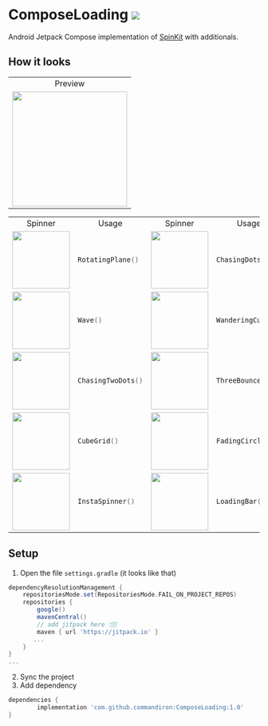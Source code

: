 # ComposeLoading [![](https://jitpack.io/v/commandiron/ComposeLoading.svg)](https://jitpack.io/#commandiron/ComposeLoading)


Android Jetpack Compose implementation of [SpinKit](https://tobiasahlin.com/spinkit/) with additionals.

## How it looks

<table>
 <tr>
  <td>
   <div align="center">Preview</div></td>
 </tr>
 <tr>
  <td>
   <div align="center"><img src="https://user-images.githubusercontent.com/50905347/184544847-1321238a-8167-4ec6-81a4-78ec9ed8421c.gif" width="230" height="230"></div>   </td>
 </tr>
</table>

<table>
 <tr>
  <td><div align="center">Spinner</div></td>
  <td><div align="center">Usage</div></td>
  <td><div align="center">Spinner</div></td>
  <td><div align="center">Usage</div></td>
  <td><div align="center">Spinner</div></td>
  <td><div align="center">Usage</div></td>
</tr>
 
 <tr>
  <td>
   <div align="center">
     <img src="https://user-images.githubusercontent.com/50905347/184547400-f804659d-47ab-44c0-b687-0b112b37feb6.gif" width="115" height="115"
   </div>
  </td>
 
  <td>
 
   ```kotlin  
   RotatingPlane()
   ``` 
  </td>
  <td>
   <div align="center">
    <img src="https://user-images.githubusercontent.com/50905347/184547925-717f957e-35a1-48ee-9677-971c91e876e3.gif" width="115" height="115"
    </div>
  </td>
  <td>
 
   ```kotlin  
   ChasingDots()
   ``` 
  </td>
  <td>
   <div align="center">
    <img src="https://user-images.githubusercontent.com/50905347/184548345-edcf0bd0-0b2b-44c9-aa09-d74f5ae6decf.gif" width="115" height="115"
    </div>
  </td>
  <td>
 
   ```kotlin  
   DoubleBounce()
   ``` 
  </td>
 </tr>
 
 <tr>
  <td>
   <div align="center">
    <img src="https://user-images.githubusercontent.com/50905347/184549191-5304e7ee-2bd3-486c-b062-d6b7631f210a.gif" width="115" height="115">
   </div>
  </td>
  <td>
 
  ```kotlin  
  Wave()
  ``` 
  </td>
  <td>
   <div align="center">
    <img src="https://user-images.githubusercontent.com/50905347/184549202-d88eeaba-827e-4c51-9e3a-d0d2dd483212.gif" width="115" height="115">
   </div>
  </td>
  <td>
 
  ```kotlin  
  WanderingCubes()
  ``` 
  </td>
  <td>
   <div align="center">
    <img src="https://user-images.githubusercontent.com/50905347/184549207-032335cb-462c-44bd-9080-0d8a960b95dd.gif" width="115" height="115">
   </div>
  </td>
  <td>
 
  ```kotlin  
  Pulse()
  ``` 
  </td>
 </tr>
 
 <tr>
  <td>
   <div align="center">
    <img src="https://user-images.githubusercontent.com/50905347/184549209-f5503455-6803-48f3-9db4-d0104027f411.gif" width="115" height="115">
   </div>
  </td>
  <td>
 
  ```kotlin  
  ChasingTwoDots()
  ``` 
  </td>
  <td>
   <div align="center">
    <img src="https://user-images.githubusercontent.com/50905347/184549212-777076df-76e8-4e0f-9251-d7c5eb0b362e.gif" width="115" height="115">
   </div>
  </td>
  <td>
 
  ```kotlin  
  ThreeBounce()
  ``` 
  </td>
  <td>
   <div align="center">
    <img src="https://user-images.githubusercontent.com/50905347/184554273-476e6cb6-e806-4bb0-adef-0fff0f136247.png" width="115" height="115">
   </div>
  </td>
  <td>
 
  ```kotlin  
  Circle()
  ``` 
  </td>
 </tr>
 
 <tr>
  <td>
   <div align="center">
    <img src="https://user-images.githubusercontent.com/50905347/184554274-c0bf19f4-3e32-4920-8f66-ae14d478e859.png" width="115" height="115">
   </div>
  </td>
  <td>
 
  ```kotlin  
  CubeGrid()
  ``` 
  </td>
  <td>
   <div align="center">
    <img src="https://user-images.githubusercontent.com/50905347/184554275-0d1bd5e7-48a7-4828-8824-3fd8cfd6cb14.png" width="115" height="115">
   </div>
  </td>
  <td>
 
  ```kotlin  
  FadingCircle()
  ``` 
  </td>
  <td>
   <div align="center">
    <img src="https://user-images.githubusercontent.com/50905347/184554276-e17ff715-e102-4247-be3b-9a23684f303e.png" width="115" height="115">
   </div>
  </td>
  <td>
 
  ```kotlin  
  FoldingCube()
  ``` 
  </td>
 </tr>
 
 <tr>
  <td>
   <div align="center">
    <img src="https://user-images.githubusercontent.com/50905347/184554277-50a2ee51-2a17-4e22-9466-ddd0fcad9832.png" width="115" height="115">
   </div>
  </td>
  <td>
 
  ```kotlin  
  InstaSpinner()
  ``` 
  </td>
  <td>
   <div align="center">
    <img src="https://user-images.githubusercontent.com/50905347/184554278-fbd17d1f-f5f3-4750-8eb7-cac7ef54f3f1.gif" width="115" height="115">
   </div>
  </td>
  <td>
 
  ```kotlin  
  LoadingBar()
  ``` 
  </td>
  <td>
   <div align="center">
    <img src="https://user-images.githubusercontent.com/50905347/184554279-298c17df-b8f4-498c-bdf5-b6f81c16ffbe.gif" width="115" height="115">
   </div>
  </td>
  <td>
 
  ```kotlin  
  LoadingDots("Loading")
  ``` 
  </td>
 </tr>
 
</table>

## Setup
1. Open the file `settings.gradle` (it looks like that)
```groovy
dependencyResolutionManagement {
    repositoriesMode.set(RepositoriesMode.FAIL_ON_PROJECT_REPOS)
    repositories {
        google()
        mavenCentral()
        // add jitpack here 👇🏽
        maven { url 'https://jitpack.io' }
       ...
    }
} 
...
```
2. Sync the project
3. Add dependency
```groovy
dependencies {
        implementation 'com.github.commandiron:ComposeLoading:1.0'
}
```
